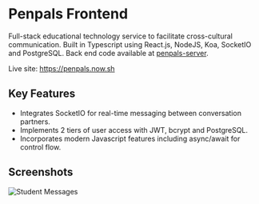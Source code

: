 # Penpals Frontend
Full-stack educational technology service to facilitate cross-cultural communication.
Built in Typescript using React.js, NodeJS, Koa, SocketIO and PostgreSQL. 
Back end code available at [penpals-server](https://github.com/jmay4826/penpals-server).

Live site: https://penpals.now.sh

Key Features
---
* Integrates SocketIO for real-time messaging between conversation partners.
* Implements 2 tiers of user access with JWT, bcrypt and PostgreSQL.
* Incorporates modern Javascript features including async/await for control flow.

## Screenshots
![Student Messages](https://res.cloudinary.com/drfgkidwe/image/upload/v1540056643/penpals-messages.png "Student Message Interface")
